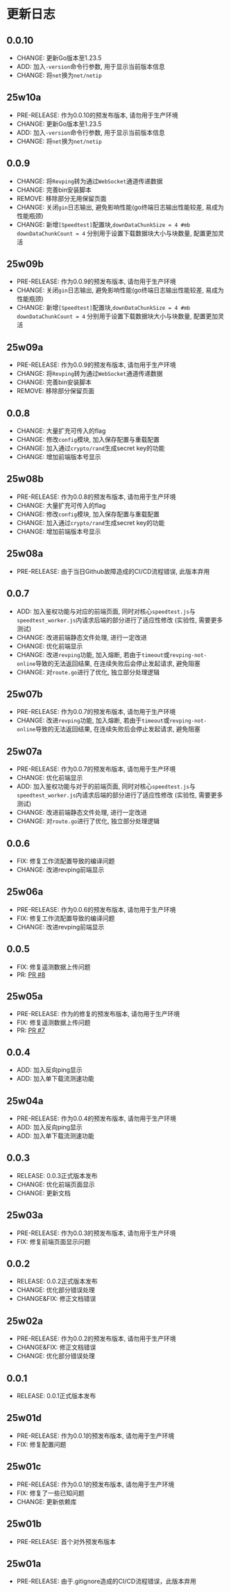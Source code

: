 # 更新日志

0.0.10
---
- CHANGE: 更新Go版本至1.23.5
- ADD: 加入`-version`命令行参数, 用于显示当前版本信息
- CHANGE: 将`net`换为`net/netip`

25w10a
---
- PRE-RELEASE: 作为0.0.10的预发布版本, 请勿用于生产环境
- CHANGE: 更新Go版本至1.23.5
- ADD: 加入`-version`命令行参数, 用于显示当前版本信息
- CHANGE: 将`net`换为`net/netip`

0.0.9
---
- CHANGE: 将`Revping`转为通过`WebSocket`通道传递数据
- CHANGE: 完善bin安装脚本
- REMOVE: 移除部分无用保留页面
- CHANGE: 关闭`gin`日志输出, 避免影响性能(go终端日志输出性能较差, 易成为性能瓶颈)
- CHANGE: 新增`[Speedtest]`配置块,`downDataChunkSize = 4 #mb` `downDataChunkCount = 4` 分别用于设置下载数据块大小与块数量, 配置更加灵活

25w09b
---
- PRE-RELEASE: 作为0.0.9的预发布版本, 请勿用于生产环境
- CHANGE: 关闭`gin`日志输出, 避免影响性能(go终端日志输出性能较差, 易成为性能瓶颈)
- CHANGE: 新增`[Speedtest]`配置块,`downDataChunkSize = 4 #mb` `downDataChunkCount = 4` 分别用于设置下载数据块大小与块数量, 配置更加灵活

25w09a
---
- PRE-RELEASE: 作为0.0.9的预发布版本, 请勿用于生产环境
- CHANGE: 将`Revping`转为通过`WebSocket`通道传递数据
- CHANGE: 完善bin安装脚本
- REMOVE: 移除部分保留页面

0.0.8
---
- CHANGE: 大量扩充可传入的flag
- CHANGE: 修改`config`模块, 加入保存配置与重载配置
- CHANGE: 加入通过`crypto/rand`生成secret key的功能
- CHANGE: 增加前端版本号显示

25w08b
---
- PRE-RELEASE: 作为0.0.8的预发布版本, 请勿用于生产环境
- CHANGE: 大量扩充可传入的flag
- CHANGE: 修改`config`模块, 加入保存配置与重载配置
- CHANGE: 加入通过`crypto/rand`生成secret key的功能
- CHANGE: 增加前端版本号显示

25w08a
---
- PRE-RELEASE: 由于当日Github故障造成的CI/CD流程错误, 此版本弃用

0.0.7
---
- ADD: 加入鉴权功能与对应的前端页面, 同时对核心`speedtest.js`与`speedtest_worker.js`内请求后端的部分进行了适应性修改 (实验性, 需要更多测试)
- CHANGE: 改进前端静态文件处理, 进行一定改进
- CHANGE: 优化前端显示
- CHANGE: 改进`revping`功能, 加入熔断, 若由于`timeout`或`revping-not-online`导致的无法返回结果, 在连续失败后会停止发起请求, 避免阻塞
- CHANGE: 对`route.go`进行了优化, 独立部分处理逻辑

25w07b
---
- PRE-RELEASE: 作为0.0.7的预发布版本, 请勿用于生产环境
- CHANGE: 改进`revping`功能, 加入熔断, 若由于`timeout`或`revping-not-online`导致的无法返回结果, 在连续失败后会停止发起请求, 避免阻塞

25w07a
---
- PRE-RELEASE: 作为0.0.7的预发布版本, 请勿用于生产环境
- CHANGE: 优化前端显示
- ADD: 加入鉴权功能与对于的前端页面, 同时对核心`speedtest.js`与`speedtest_worker.js`内请求后端的部分进行了适应性修改 (实验性, 需要更多测试)
- CHANGE: 改进前端静态文件处理, 进行一定改进
- CHANGE: 对`route.go`进行了优化, 独立部分处理逻辑

0.0.6
---
- FIX: 修复工作流配置导致的编译问题
- CHANGE: 改进revping前端显示

25w06a
---
- PRE-RELEASE: 作为0.0.6的预发布版本, 请勿用于生产环境
- FIX: 修复工作流配置导致的编译问题
- CHANGE: 改进revping前端显示

0.0.5
---
- FIX: 修复遥测数据上传问题
- PR: [PR #8](https://github.com/WJQSERVER/speedtest-ex/pull/8)

25w05a
---
- PRE-RELEASE: 作为的修复的预发布版本, 请勿用于生产环境
- FIX: 修复遥测数据上传问题
- PR: [PR #7](https://github.com/WJQSERVER/speedtest-ex/pull/7)

0.0.4
---
- ADD: 加入反向ping显示
- ADD: 加入单下载流测速功能

25w04a
---
- PRE-RELEASE: 作为0.0.4的预发布版本, 请勿用于生产环境
- ADD: 加入反向ping显示
- ADD: 加入单下载流测速功能

0.0.3
---
- RELEASE: 0.0.3正式版本发布
- CHANGE: 优化前端页面显示
- CHANGE: 更新文档

25w03a
---
- PRE-RELEASE: 作为0.0.3的预发布版本, 请勿用于生产环境
- FIX: 修复前端页面显示问题

0.0.2
---
- RELEASE: 0.0.2正式版本发布
- CHANGE: 优化部分错误处理
- CHANGE&FIX: 修正文档错误

25w02a
---
- PRE-RELEASE: 作为0.0.2的预发布版本, 请勿用于生产环境
- CHANGE&FIX: 修正文档错误
- CHANGE: 优化部分错误处理

0.0.1
---
- RELEASE: 0.0.1正式版本发布

25w01d
---
- PRE-RELEASE: 作为0.0.1的预发布版本, 请勿用于生产环境
- FIX: 修复配置问题

25w01c
---
- PRE-RELEASE: 作为0.0.1的预发布版本, 请勿用于生产环境
- FIX: 修复了一些已知问题
- CHANGE: 更新依赖库

25w01b
---
- PRE-RELEASE: 首个对外预发布版本

25w01a
---
- PRE-RELEASE: 由于.gitignore造成的CI/CD流程错误，此版本弃用
